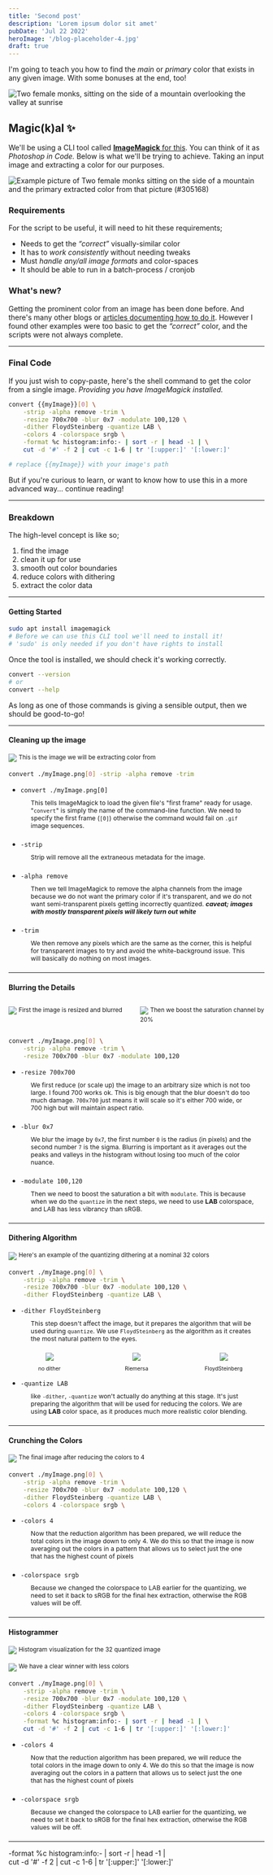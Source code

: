 ```yaml
---
title: 'Second post'
description: 'Lorem ipsum dolor sit amet'
pubDate: 'Jul 22 2022'
heroImage: '/blog-placeholder-4.jpg'
draft: true
---
```


I'm going to teach you how to find the _main_ or _primary_ color that exists in any given image. With some bonuses at the end, too!

![Two female monks, sitting on the side of a mountain overlooking the valley at sunrise](https://res.cloudinary.com/simey/image/upload/q_auto/v1668016462/Dev/monks/monks_vqcmqk.jpg)

## Magic(k)al ✨

We'll be using a CLI tool called [**ImageMagick** for this](https://imagemagick.org). You can think of it as _Photoshop in Code._ Below is what we'll be trying to achieve. Taking an input image and extracting a color for our purposes.

![Example picture of Two female monks sitting on the side of a mountain and the primary extracted color from that picture (#305168)](https://res.cloudinary.com/simey/image/upload/v1668016348/Dev/monks/monks-convert_w6xxrl.webp)


### Requirements

For the script to be useful, it will need to hit these requirements;

- Needs to get the _“correct”_ visually-similar color
- It has to _work consistently_ without needing tweaks
- Must _handle any/all image formats_ and color-spaces
- It should be able to run in a batch-process / cronjob

### What's new?

Getting the prominent color from an image has been done before. And there's many other blogs or [articles documenting how to do it](https://www.imagemagick.org/discourse-server/viewtopic.php?t=28963). However I found other examples were too basic to get the _“correct”_ color, and the scripts were not always complete.

---

### Final Code
If you just wish to copy-paste, here's the shell command to get the color from a single image. _Providing you have ImageMagick installed._

```bash
convert {{myImage}}[0] \
    -strip -alpha remove -trim \
    -resize 700x700 -blur 0x7 -modulate 100,120 \
    -dither FloydSteinberg -quantize LAB \
    -colors 4 -colorspace srgb \
    -format %c histogram:info:- | sort -r | head -1 | \
    cut -d '#' -f 2 | cut -c 1-6 | tr '[:upper:]' '[:lower:]'

# replace {{myImage}} with your image's path
```
But if you're curious to learn, or want to know how to use this in a more advanced way... continue reading!

---

### Breakdown

The high-level concept is like so;

1. find the image
2. clean it up for use
3. smooth out color boundaries
4. reduce colors with dithering
5. extract the color data

---

#### Getting Started

```bash
sudo apt install imagemagick
# Before we can use this CLI tool we'll need to install it!
# 'sudo' is only needed if you don't have rights to install

```

Once the tool is installed, we should check it's working correctly.

```bash
convert --version
# or
convert --help
```

As long as one of those commands is giving a sensible output, then we should be good-to-go!




---

#### Cleaning up the image

![](https://res.cloudinary.com/simey/image/upload/q_auto/v1668016462/Dev/monks/monks_vqcmqk.jpg)
<sup>This is the image we will be extracting color from</sup>

  
```bash
convert ./myImage.png[0] -strip -alpha remove -trim 
```
- `convert ./myImage.png[0]` <span style="display: block; margin: 10px 20px 20px; font-size: 0.875em;">
    This tells ImageMagick to load the given file's "first frame" ready for usage. "`convert`" is simply the name of the command-line function. We need to specify the first frame (`[0]`) otherwise the command would fail on `.gif` image sequences.</span >

- `-strip` <span style="display: block; margin: 10px 20px 20px; font-size: 0.875em;">
    Strip will remove all the extraneous metadata for the image.
    </span>
    
- `-alpha remove` <span style="display: block; margin: 10px 20px 20px; font-size: 0.875em;">
    Then we tell ImageMagick to remove the alpha channels from the image because we do not want the primary color if it's transparent, and we do not want semi-transparent pixels getting incorrectly quantized. **_caveat; images with mostly transparent pixels will likely turn out white_**
    </span>

- `-trim` <span style="display: block; margin: 10px 20px 20px; font-size: 0.875em;">
    We then remove any pixels which are the same as the corner, this is helpful for transparent images to try and avoid the white-background issue. This will basically do nothing on most images.
    </span>
    





---

#### Blurring the Details

<div style="display: grid; grid-template-columns: 1fr 1fr; gap: 1em;">

<p style="margin-top: 10px;">
<img src="https://res.cloudinary.com/simey/image/upload/q_auto/v1668016871/Dev/monks/m-strip-alpha-remove-resize-blur_vchfsp.jpg">
<sup>First the image is resized and blurred</sup>
</p>

<p style="margin-top: 10px;">
<img src="https://res.cloudinary.com/simey/image/upload/q_auto/v1668187693/Dev/monks/m-strip-alpha-remove-resize-blur-modulate_uwuasj.jpg">
<sup>Then we boost the saturation channel by 20%</sup>
</p>

</div>


```bash
convert ./myImage.png[0] \
    -strip -alpha remove -trim \
    -resize 700x700 -blur 0x7 -modulate 100,120
```
- `-resize 700x700` <span style="display: block; margin: 10px 20px 20px; font-size: 0.875em;">
    We first reduce (or scale up) the image to an arbitrary size which is not too large. I found 700 works ok. This is big enough that the blur doesn't do too much damage. `700x700` just means it will scale so it's either 700 wide, or 700 high but will maintain aspect ratio.</span>

- `-blur 0x7` <span style="display: block; margin: 10px 20px 20px; font-size: 0.875em;">
    We blur the image by `0x7`, the first number `0` is the radius (in pixels) and the second number `7` is the sigma. Blurring is important as it averages out the peaks and valleys in the histogram without losing too much of the color nuance.
    </span>
    
- `-modulate 100,120` <span style="display: block; margin: 10px 20px 20px; font-size: 0.875em;">
    Then we need to boost the saturation a bit with `modulate`. This is because when we do the `quantize` in the next steps, we need to use **LAB** colorspace, and LAB has less vibrancy than sRGB.
    </span>
    





---

#### Dithering Algorithm

<p style="margin-top: 10px;">
<img src="https://res.cloudinary.com/simey/image/upload/q_auto/v1668187944/Dev/monks/m-strip-alpha-remove-resize-blur-modulate-dither-quantize_fei0ph.jpg">
<sup>Here's an example of the quantizing dithering at a nominal 32 colors</sup>
</p>


```bash
convert ./myImage.png[0] \
    -strip -alpha remove -trim \
    -resize 700x700 -blur 0x7 -modulate 100,120 \
    -dither FloydSteinberg -quantize LAB \
```
- `-dither FloydSteinberg` <span style="display: block; margin: 10px 20px 20px; font-size: 0.875em;">
    This step doesn't affect the image, but it prepares the algorithm that will be used during `quantize`. We use `FloydSteinberg` as the algorithm as it creates the most natural pattern to the eyes.</span>


<div style="display: grid; grid-template-columns: 1fr 1fr 1fr; gap: 1em; place-items: start center; text-align: center; font-size: 0.75em; line-height: 1;">

<img src="https://res.cloudinary.com/simey/image/upload/c_crop,h_300,q_auto,w_140/v1668188200/Dev/monks/m-strip-alpha-remove-resize-blur-modulate-ditherAlt-quantize-colors4_jnu66t.jpg">
<span style="grid-row: 2;">no dither</span >

<img src="https://res.cloudinary.com/simey/image/upload/c_crop,h_300,q_auto,w_140/v1668188201/Dev/monks/m-strip-alpha-remove-resize-blur-modulate-ditherRiemersa-quantize-colors4_nmwwex.jpg">
<span style="grid-row: 2;">Riemersa</span >

<img src="https://res.cloudinary.com/simey/image/upload/c_crop,h_300,q_auto,w_140/v1668187944/Dev/monks/m-strip-alpha-remove-resize-blur-modulate-dither-quantize-colors4_fuldl0.jpg">
<span style="grid-row: 2;">FloydSteinberg</span >

</div>

- `-quantize LAB` <span style="display: block; margin: 10px 20px 20px; font-size: 0.875em;">
    like `-dither`, `-quantize` won't actually do anything at this stage. It's just preparing the algorithm that will be used for reducing the colors. We are using **LAB** color space, as it produces much more realistic color blending.
    </span>
    





---

#### Crunching the Colors


<p style="margin-top: 10px;">
<img src="https://res.cloudinary.com/simey/image/upload/q_auto/v1668187944/Dev/monks/m-strip-alpha-remove-resize-blur-modulate-dither-quantize-colors4-space_r5b5mu.jpg">
<sup>The final image after reducing the colors to 4</sup>
</p>



```bash
convert ./myImage.png[0] \
    -strip -alpha remove -trim \
    -resize 700x700 -blur 0x7 -modulate 100,120 \
    -dither FloydSteinberg -quantize LAB \
    -colors 4 -colorspace srgb \
```
- `-colors 4` <span style="display: block; margin: 10px 20px 20px; font-size: 0.875em;">
    Now that the reduction algorithm has been prepared, we will reduce the total colors in the image down to only 4. We do this so that the image is now averaging out the colors in a pattern that allows us to select just the one that has the highest count of pixels</span>

- `-colorspace srgb` <span style="display: block; margin: 10px 20px 20px; font-size: 0.875em;">
    Because we changed the colorspace to LAB earlier for the quantizing, we need to set it back to sRGB for the final hex extraction, otherwise the RGB values will be off.
    </span>

    





---

#### Histogrammer


<p style="margin-top: 10px;">
<img src="https://res.cloudinary.com/simey/image/upload/q_auto/v1668196796/Dev/monks/histo32_d1s5j4.png">
<sup>Histogram visualization for the 32 quantized image</sup>
</p>


<p style="margin-top: 10px;">
<img src="https://res.cloudinary.com/simey/image/upload/q_auto/v1668196796/Dev/monks/histo4_fe25d8.png">
<sup>We have a clear winner with less colors</sup>
</p>



```bash
convert ./myImage.png[0] \
    -strip -alpha remove -trim \
    -resize 700x700 -blur 0x7 -modulate 100,120 \
    -dither FloydSteinberg -quantize LAB \
    -colors 4 -colorspace srgb \
    -format %c histogram:info:- | sort -r | head -1 | \
    cut -d '#' -f 2 | cut -c 1-6 | tr '[:upper:]' '[:lower:]'
```
- `-colors 4` <span style="display: block; margin: 10px 20px 20px; font-size: 0.875em;">
    Now that the reduction algorithm has been prepared, we will reduce the total colors in the image down to only 4. We do this so that the image is now averaging out the colors in a pattern that allows us to select just the one that has the highest count of pixels</span>

- `-colorspace srgb` <span style="display: block; margin: 10px 20px 20px; font-size: 0.875em;">
    Because we changed the colorspace to LAB earlier for the quantizing, we need to set it back to sRGB for the final hex extraction, otherwise the RGB values will be off.
    </span>


---

 



-format %c histogram:info:- | sort -r | head -1 | \
    cut -d '#' -f 2 | cut -c 1-6 | tr '[:upper:]' '[:lower:]'

